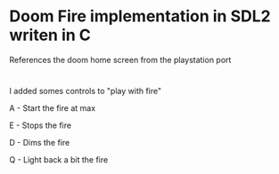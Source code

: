 # **Doom Fire implementation in SDL2 writen in C**

References the doom home screen from the playstation port
#

I added somes controls to "play with fire"

A - Start the fire at max 

E - Stops the fire

D - Dims the fire

Q - Light back a bit the fire
